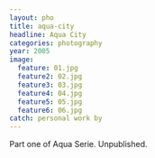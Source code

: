 ```yaml
---
layout: pho
title: aqua-city
headline: Aqua City
categories: photography
year: 2005
image:
  feature: 01.jpg
  feature2: 02.jpg
  feature3: 03.jpg
  feature4: 04.jpg
  feature5: 05.jpg
  feature6: 06.jpg
catch: personal work by 
---
```


Part one of Aqua Serie. Unpublished.
